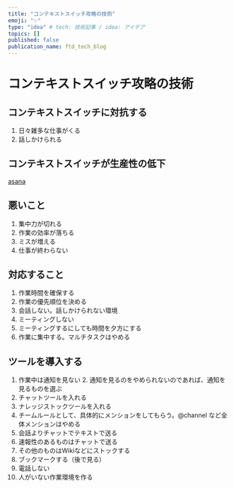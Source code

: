 ```yaml
---
title: "コンテキストスイッチ攻略の技術"
emoji: "✨"
type: "idea" # tech: 技術記事 / idea: アイデア
topics: []
published: false
publication_name: ftd_tech_blog
---
```

# コンテキストスイッチ攻略の技術

## コンテキストスイッチに対抗する
1. 日々雑多な仕事がくる
2. 話しかけられる
## コンテキストスイッチが生産性の低下
[asana](https://asana.com/ja/resources/context-switching)

## 悪いこと
1. 集中力が切れる
2. 作業の効率が落ちる
3. ミスが増える
4. 仕事が終わらない

## 対応すること
1. 作業時間を確保する
2. 作業の優先順位を決める
3. 会話しない。話しかけられない環境
4. ミーティングしない
5. ミーティングするにしても時間を夕方にする
6. 作業に集中する。マルチタスクはやめる

## ツールを導入する
1. 作業中は通知を見ない
   2. 通知を見るのをやめられないのであれば、通知を見るものを選ぶ
2. チャットツールを入れる
3. ナレッジストックツールを入れる
3. チームルールとして、具体的にメンションをしてもらう。@channel など全体メンションはやめる
4. 会話よりチャットでテキストで送る
5. 速報性のあるものはチャットで送る
6. その他のものはWikiなどにストックする
7. ブックマークする（後で見る）
8. 電話しない
9. 人がいない作業環境を作る